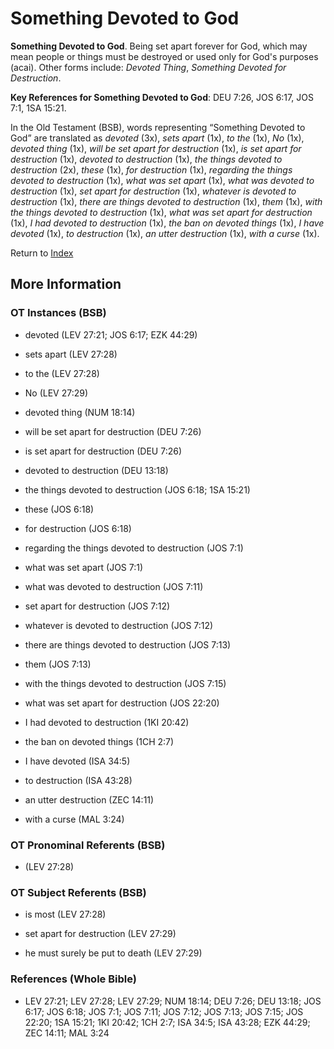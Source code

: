 # Something Devoted to God
**Something Devoted to God**. 
Being set apart forever for God, which may mean people or things must be destroyed or used only for God's purposes (acai). 
Other forms include: 
*Devoted Thing*, *Something Devoted for Destruction*. 


**Key References for Something Devoted to God**: 
DEU 7:26, JOS 6:17, JOS 7:1, 1SA 15:21. 


In the Old Testament (BSB), words representing “Something Devoted to God” are translated as 
*devoted* (3x), *sets apart* (1x), *to the* (1x), *No* (1x), *devoted thing* (1x), *will be set apart for destruction* (1x), *is set apart for destruction* (1x), *devoted to destruction* (1x), *the things devoted to destruction* (2x), *these* (1x), *for destruction* (1x), *regarding the things devoted to destruction* (1x), *what was set apart* (1x), *what was devoted to destruction* (1x), *set apart for destruction* (1x), *whatever is devoted to destruction* (1x), *there are things devoted to destruction* (1x), *them* (1x), *with the things devoted to destruction* (1x), *what was set apart for destruction* (1x), *I had devoted to destruction* (1x), *the ban on devoted things* (1x), *I have devoted* (1x), *to destruction* (1x), *an utter destruction* (1x), *with a curse* (1x). 




Return to [Index](00-Index.md)

## More Information

### OT Instances (BSB)

* devoted (LEV 27:21; JOS 6:17; EZK 44:29)

* sets apart (LEV 27:28)

* to the (LEV 27:28)

* No (LEV 27:29)

* devoted thing (NUM 18:14)

* will be set apart for destruction (DEU 7:26)

* is set apart for destruction (DEU 7:26)

* devoted to destruction (DEU 13:18)

* the things devoted to destruction (JOS 6:18; 1SA 15:21)

* these (JOS 6:18)

* for destruction (JOS 6:18)

* regarding the things devoted to destruction (JOS 7:1)

* what was set apart (JOS 7:1)

* what was devoted to destruction (JOS 7:11)

* set apart for destruction (JOS 7:12)

* whatever is devoted to destruction (JOS 7:12)

* there are things devoted to destruction (JOS 7:13)

* them (JOS 7:13)

* with the things devoted to destruction (JOS 7:15)

* what was set apart for destruction (JOS 22:20)

* I had devoted to destruction (1KI 20:42)

* the ban on devoted things (1CH 2:7)

* I have devoted (ISA 34:5)

* to destruction (ISA 43:28)

* an utter destruction (ZEC 14:11)

* with a curse (MAL 3:24)



### OT Pronominal Referents (BSB)

*  (LEV 27:28)



### OT Subject Referents (BSB)

* is most (LEV 27:28)

* set apart for destruction (LEV 27:29)

* he must surely be put to death (LEV 27:29)



### References (Whole Bible)

* LEV 27:21; LEV 27:28; LEV 27:29; NUM 18:14; DEU 7:26; DEU 13:18; JOS 6:17; JOS 6:18; JOS 7:1; JOS 7:11; JOS 7:12; JOS 7:13; JOS 7:15; JOS 22:20; 1SA 15:21; 1KI 20:42; 1CH 2:7; ISA 34:5; ISA 43:28; EZK 44:29; ZEC 14:11; MAL 3:24



